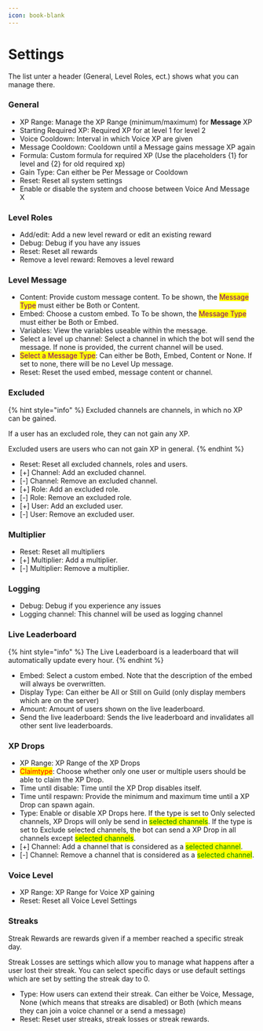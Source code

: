 ```yaml
---
icon: book-blank
---
```


# Settings

The list unter a header (General, Level Roles, ect.) shows what you can manage there.

### General

* XP Range: Manage the XP Range (minimum/maximum) for **Message** XP
* Starting Required XP: Required XP for at level 1 for level 2
* Voice Cooldown: Interval in which Voice XP are given
* Message Cooldown: Cooldown until a Message gains message XP again
* Formula: Custom formula for required XP (Use the placeholders {1} for level and {2} for old required xp)
* Gain Type: Can either be Per Message or Cooldown
* Reset: Reset all system settings
* Enable or disable the system and choose between Voice And Message X

### Level Roles

* Add/edit: Add a new level reward or edit an existing reward
* Debug: Debug if you have any issues
* Reset: Reset all rewards
* Remove a level reward: Removes a level reward

### Level Message

* Content: Provide custom message content. To be shown, the <mark style="color:purple;">Message Type</mark> must either be Both or Content.
* Embed: Choose a custom embed. To To be shown, the <mark style="color:purple;">Message Type</mark> must either be Both or Embed.
* Variables: View the variables useable within the message.
* Select a level up channel: Select a channel in which the bot will send the message. If none is provided, the current channel will be used.
* <mark style="color:purple;">Select a Message Type</mark>: Can either be Both, Embed, Content or None. If set to none, there will be no Level Up message.
* Reset: Reset the used embed, message content or channel.

### Excluded

{% hint style="info" %}
Excluded channels are channels, in which no XP can be gained.

If a user has an excluded role, they can not gain any XP.

Excluded users are users who can not gain XP in general.
{% endhint %}

* Reset: Reset all excluded channels, roles and users.
* \[+] Channel: Add an excluded channel.
* \[-] Channel: Remove an excluded channel.
* \[+] Role: Add an excluded role.
* \[-] Role: Remove an excluded role.
* \[+] User: Add an excluded user.
* \[-] User: Remove an excluded user.

### Multiplier

* Reset: Reset all multipliers
* \[+] Multiplier: Add a multiplier.
* \[-] Multiplier: Remove a multiplier.

### Logging

* Debug: Debug if you experience any issues
* Logging channel: This channel will be used as logging channel

### Live Leaderboard

{% hint style="info" %}
The Live Leaderboard is a leaderboard that will automatically update every hour.
{% endhint %}

* Embed: Select a custom embed. Note that the description of the embed will always be overwritten.
* Display Type: Can either be All or Still on Guild (only display members which are on the server)
* Amount: Amount of users shown on the live leaderboard.
* Send the live leaderboard: Sends the live leaderboard and invalidates all other sent live leaderboards.

### XP Drops

* XP Range: XP Range of the XP Drops
* <mark style="color:red;">Claimtype</mark>: Choose whether only one user or multiple users should be able to claim the XP Drop.
* Time until disable: Time until the XP Drop disables itself.
* Time until respawn: Provide the minimum and maximum time until a XP Drop can spawn again.
* Type: Enable or disable XP Drops here. If the type is set to Only selected channels, XP Drops will only be send in <mark style="color:green;">selected channels</mark>. If the type is set to Exclude selected channels, the bot can send a XP Drop in all channels except <mark style="color:green;">selected channels</mark>.
* \[+] Channel: Add a channel that is considered as a <mark style="color:green;">selected channel</mark>.
* \[-] Channel: Remove a channel that is considered as a <mark style="color:green;">selected channel</mark>.

### Voice Level

* XP Range: XP Range for Voice XP gaining
* Reset: Reset all Voice Level Settings

### Streaks

Streak Rewards are rewards given if a member reached a specific streak day.&#x20;

Streak Losses are settings which allow you to manage what happens after a user lost their streak. You can select specific days or use default settings which are set by setting the streak day to 0.

* Type: How users can extend their streak. Can either be Voice, Message, None (which means that streaks are disabled) or Both (which means they can join a voice channel or a send a message)
* Reset: Reset user streaks, streak losses or streak rewards.
